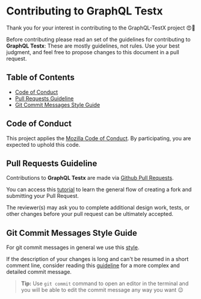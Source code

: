 # Contributing to GraphQL Testx

Thank you for your interest in contributing to the GraphQL-TestX project
:heart_eyes::tada:

Before contributing please read an set of the guidelines for contributing to **GraphQL Testx**:
These are mostly guidelines, not rules. Use your best judgment, and feel free to
propose changes to this document in a pull request.

## Table of Contents

- [Code of Conduct](#code-of-conduct)
- [Pull Requests Guideline](#pull-requests-guideline)
- [Git Commit Messages Style Guide](#git-commit-messages-style-guide)

## Code of Conduct

This project applies the
[Mozilla Code of Conduct](https://www.mozilla.org/en-US/about/governance/policies/participation/).
By participating, you are expected to uphold this code.

## Pull Requests Guideline

Contributions to **GraphQL Testx** are made via
[Github Pull Requests](https://help.github.com/en/articles/about-pull-requests).

You can access this
[tutorial](https://gist.github.com/Chaser324/ce0505fbed06b947d962) to learn the
general flow of creating a fork and submitting your Pull Request.

The reviewer(s) may ask you to complete additional design work, tests, or other
changes before your pull request can be ultimately accepted.

## Git Commit Messages Style Guide

For git commit messages in general we use this
[style](https://seesparkbox.com/foundry/semantic_commit_messages).

If the description of your changes is long and can't be resumed in a short
comment line, consider reading this
[guideline](http://karma-runner.github.io/0.10/dev/git-commit-msg.html) for a
more complex and detailed commit message.

> **Tip:** Use `git commit` command to open an editor in the terminal and you
> will be able to edit the commit message any way you want :wink:
